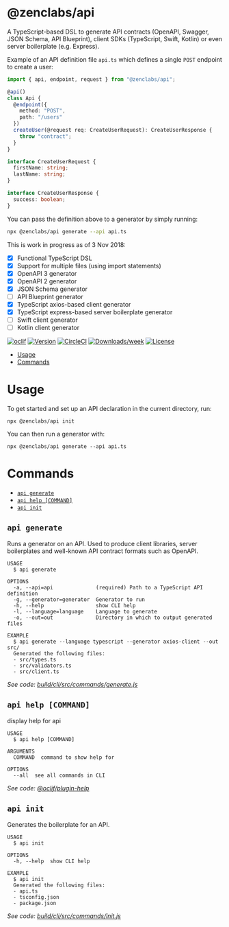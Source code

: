 @zenclabs/api
===

A TypeScript-based DSL to generate API contracts (OpenAPI, Swagger, JSON Schema, API Blueprint), client SDKs (TypeScript, Swift, Kotlin) or even server boilerplate (e.g. Express).

Example of an API definition file `api.ts` which defines a single `POST` endpoint to create a user:
```typescript
import { api, endpoint, request } from "@zenclabs/api";

@api()
class Api {
  @endpoint({
    method: "POST",
    path: "/users"
  })
  createUser(@request req: CreateUserRequest): CreateUserResponse {
    throw "contract";
  }
}

interface CreateUserRequest {
  firstName: string;
  lastName: string;
}

interface CreateUserResponse {
  success: boolean;
}
```

You can pass the definition above to a generator by simply running:
```sh
npx @zenclabs/api generate --api api.ts
```

This is work in progress as of 3 Nov 2018:
- [x] Functional TypeScript DSL
- [x] Support for multiple files (using import statements)
- [x] OpenAPI 3 generator
- [x] OpenAPI 2 generator
- [x] JSON Schema generator
- [ ] API Blueprint generator
- [x] TypeScript axios-based client generator
- [x] TypeScript express-based server boilerplate generator
- [ ] Swift client generator
- [ ] Kotlin client generator

[![oclif](https://img.shields.io/badge/cli-oclif-brightgreen.svg)](https://oclif.io)
[![Version](https://img.shields.io/npm/v/@zenclabs/api.svg)](https://npmjs.org/package/@zenclabs/api)
[![CircleCI](https://circleci.com/gh/zenclabs/typed-api/tree/master.svg?style=shield)](https://circleci.com/gh/zenclabs/typed-api/tree/master)
[![Downloads/week](https://img.shields.io/npm/dw/@zenclabs/api.svg)](https://npmjs.org/package/@zenclabs/api)
[![License](https://img.shields.io/npm/l/@zenclabs/api.svg)](https://github.com/zenclabs/typed-api/blob/master/package.json)

<!-- toc -->
* [Usage](#usage)
* [Commands](#commands)
<!-- tocstop -->
# Usage

To get started and set up an API declaration in the current directory, run:
```
npx @zenclabs/api init
```

You can then run a generator with:
```
npx @zenclabs/api generate --api api.ts
```

# Commands
<!-- commands -->
* [`api generate`](#api-generate)
* [`api help [COMMAND]`](#api-help-command)
* [`api init`](#api-init)

## `api generate`

Runs a generator on an API. Used to produce client libraries, server boilerplates and well-known API contract formats such as OpenAPI.

```
USAGE
  $ api generate

OPTIONS
  -a, --api=api              (required) Path to a TypeScript API definition
  -g, --generator=generator  Generator to run
  -h, --help                 show CLI help
  -l, --language=language    Language to generate
  -o, --out=out              Directory in which to output generated files

EXAMPLE
  $ api generate --language typescript --generator axios-client --out src/
  Generated the following files:
  - src/types.ts
  - src/validators.ts
  - src/client.ts
```

_See code: [build/cli/src/commands/generate.js](https://github.com/zenclabs/typed-api/blob/v0.1.21/build/cli/src/commands/generate.js)_

## `api help [COMMAND]`

display help for api

```
USAGE
  $ api help [COMMAND]

ARGUMENTS
  COMMAND  command to show help for

OPTIONS
  --all  see all commands in CLI
```

_See code: [@oclif/plugin-help](https://github.com/oclif/plugin-help/blob/v2.1.3/src/commands/help.ts)_

## `api init`

Generates the boilerplate for an API.

```
USAGE
  $ api init

OPTIONS
  -h, --help  show CLI help

EXAMPLE
  $ api init
  Generated the following files:
  - api.ts
  - tsconfig.json
  - package.json
```

_See code: [build/cli/src/commands/init.js](https://github.com/zenclabs/typed-api/blob/v0.1.21/build/cli/src/commands/init.js)_
<!-- commandsstop -->
